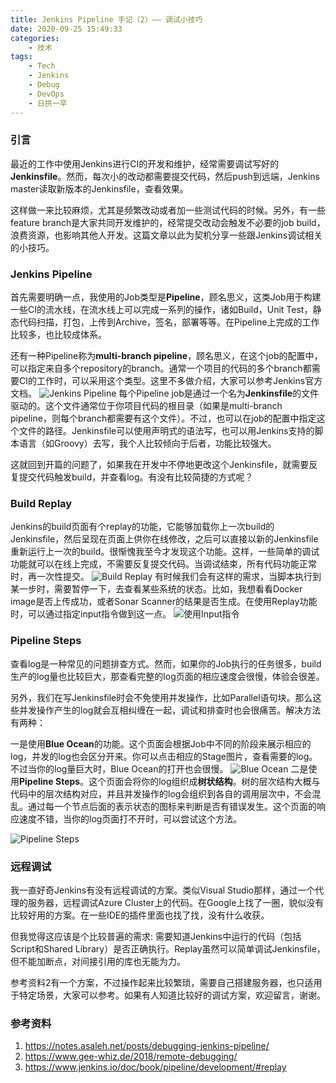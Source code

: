 ```yaml
---
title: Jenkins Pipeline 手记（2）—— 调试小技巧
date: 2020-09-25 15:49:33
categories:
    - 技术
tags:
    - Tech
    - Jenkins
    - Debug
    - DevOps
    - 日拱一卒
---
```

### 引言
最近的工作中使用Jenkins进行CI的开发和维护，经常需要调试写好的**Jenkinsfile**。然而，每次小的改动都需要提交代码，然后push到远端，Jenkins master读取新版本的Jenkinsfile，查看效果。

这样做一来比较麻烦，尤其是频繁改动或者加一些测试代码的时候。另外，有一些feature branch是大家共同开发维护的，经常提交改动会触发不必要的job build，浪费资源，也影响其他人开发。这篇文章以此为契机分享一些跟Jenkins调试相关的小技巧。

### Jenkins Pipeline
首先需要明确一点，我使用的Job类型是**Pipeline**，顾名思义，这类Job用于构建一些CI的流水线，在流水线上可以完成一系列的操作，诸如Build，Unit Test，静态代码扫描，打包，上传到Archive，签名，部署等等。在Pipeline上完成的工作比较多，也比较成体系。
<!--more-->
还有一种Pipeline称为**multi-branch pipeline**，顾名思义，在这个job的配置中，可以指定来自多个repository的branch。通常一个项目的代码的多个branch都需要CI的工作时，可以采用这个类型。这里不多做介绍，大家可以参考Jenkins官方文档。
![Jenkins Pipeline](https://img-blog.csdnimg.cn/20200501143531603.png?x-oss-process=image/watermark,type_ZmFuZ3poZW5naGVpdGk,shadow_10,text_aHR0cHM6Ly9ibG9nLmNzZG4ubmV0L2p0el9NUFA=,size_16,color_FFFFFF,t_70)
每个Pipeline job是通过一个名为**Jenkinsfile**的文件驱动的。这个文件通常位于你项目代码的根目录（如果是multi-branch pipeline，则每个branch都需要有这个文件）。不过，也可以在job的配置中指定这个文件的路径。Jenkinsfile可以使用声明式的语法写，也可以用Jenkins支持的脚本语言（如Groovy）去写，我个人比较倾向于后者，功能比较强大。

这就回到开篇的问题了，如果我在开发中不停地更改这个Jenkinsfile，就需要反复提交代码触发build，并查看log。有没有比较简捷的方式呢？

### Build Replay
Jenkins的build页面有个replay的功能，它能够加载你上一次build的Jenkinsfile，然后呈现在页面上供你在线修改，之后可以直接以新的Jenkinsfile重新运行上一次的build。很惭愧我至今才发现这个功能。这样，一些简单的调试功能就可以在线上完成，不需要反复提交代码。当调试结束，所有代码功能正常时，再一次性提交。
![Build Replay](https://img-blog.csdnimg.cn/20200501143113857.png?x-oss-process=image/watermark,type_ZmFuZ3poZW5naGVpdGk,shadow_10,text_aHR0cHM6Ly9ibG9nLmNzZG4ubmV0L2p0el9NUFA=,size_16,color_FFFFFF,t_70)
有时候我们会有这样的需求，当脚本执行到某一步时，需要暂停一下，去查看某些系统的状态。比如，我想看看Docker image是否上传成功，或者Sonar Scanner的结果是否生成。在使用Replay功能时，可以通过指定input指令做到这一点。
![使用Input指令](https://img-blog.csdnimg.cn/20200501143240342.png?x-oss-process=image/watermark,type_ZmFuZ3poZW5naGVpdGk,shadow_10,text_aHR0cHM6Ly9ibG9nLmNzZG4ubmV0L2p0el9NUFA=,size_16,color_FFFFFF,t_70)
### Pipeline Steps
查看log是一种常见的问题排查方式。然而，如果你的Job执行的任务很多，build生产的log量也比较巨大，那查看完整的log页面的相应速度会很慢，体验会很差。

另外，我们在写Jenkinsfile时会不免使用并发操作，比如Parallel语句块。那么这些并发操作产生的log就会互相纠缠在一起，调试和排查时也会很痛苦。解决方法有两种：

一是使用**Blue Ocean**的功能。这个页面会根据Job中不同的阶段来展示相应的log，并发的log也会区分开来。你可以点击相应的Stage图片，查看需要的log。不过当你的log量巨大时，Blue Ocean的打开也会很慢。
![Blue Ocean](https://img-blog.csdnimg.cn/2020050114380789.png?x-oss-process=image/watermark,type_ZmFuZ3poZW5naGVpdGk,shadow_10,text_aHR0cHM6Ly9ibG9nLmNzZG4ubmV0L2p0el9NUFA=,size_16,color_FFFFFF,t_70)
二是使用**Pipeline Steps**。这个页面会将你的log组织成**树状结构**。树的层次结构大概与代码中的层次结构对应，并且并发操作的log会组织到各自的调用层次中，不会混乱。通过每一个节点后面的表示状态的图标来判断是否有错误发生。这个页面的响应速度不错，当你的log页面打不开时，可以尝试这个方法。

![Pipeline Steps](https://img-blog.csdnimg.cn/20200501144018397.png?x-oss-process=image/watermark,type_ZmFuZ3poZW5naGVpdGk,shadow_10,text_aHR0cHM6Ly9ibG9nLmNzZG4ubmV0L2p0el9NUFA=,size_16,color_FFFFFF,t_70)
### 远程调试
我一直好奇Jenkins有没有远程调试的方案。类似Visual Studio那样，通过一个代理的服务器，远程调试Azure Cluster上的代码。在Google上找了一圈，貌似没有比较好用的方案。在一些IDE的插件里面也找了找，没有什么收获。

但我觉得这应该是个比较普遍的需求: 需要知道Jenkins中运行的代码（包括Script和Shared Library）是否正确执行。Replay虽然可以简单调试Jenkinsfile，但不能加断点，对间接引用的库也无能为力。

参考资料2有一个方案，不过操作起来比较繁琐，需要自己搭建服务器，也只适用于特定场景，大家可以参考。如果有人知道比较好的调试方案，欢迎留言，谢谢。

### 参考资料

 1. https://notes.asaleh.net/posts/debugging-jenkins-pipeline/
 2. https://www.gee-whiz.de/2018/remote-debugging/
 3. https://www.jenkins.io/doc/book/pipeline/development/#replay
